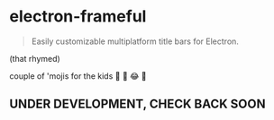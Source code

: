 # electron-frameful

> Easily customizable multiplatform title bars for Electron.

(that rhymed)

couple of 'mojis for the kids 👋 🌈 😂 💯

## UNDER DEVELOPMENT, CHECK BACK SOON
